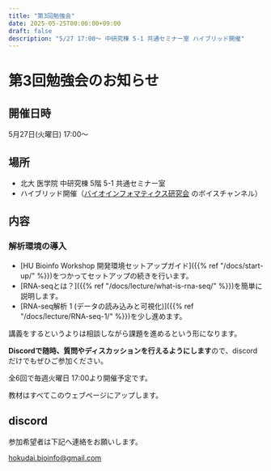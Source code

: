 ```yaml
---
title: "第3回勉強会"
date: 2025-05-25T00:00:00+09:00
draft: false
description: "5/27 17:00～ 中研究棟 5-1 共通セミナー室 ハイブリッド開催"
---
```

# 第3回勉強会のお知らせ
## 開催日時
5月27日(火曜日) 17:00～

## 場所
- 北大 医学院 中研究棟 5階 5-1 共通セミナー室
- ハイブリッド開催（[バイオインフォマティクス研究会](https://discord.gg/8Qr7qGGM) のボイスチャンネル）

## 内容
### 解析環境の導入
- [HU Bioinfo Workshop 開発環境セットアップガイド]({{% ref "/docs/start-up/" %}})をつかってセットアップの続きを行います。
- [RNA-seqとは？]({{% ref "/docs/lecture/what-is-rna-seq/" %}})を簡単に説明します。
- [RNA-seq解析 1 (データの読み込みと可視化)]({{% ref "/docs/lecture/RNA-seq-1/" %}})を少し進めます。

講義をするというよりは相談しながら課題を進めるという形になります。

**Discordで随時、質問やディスカッションを行えるようにします**ので、discordだけでもぜひご参加ください。

全6回で毎週火曜日 17:00より開催予定です。

教材はすべてこのウェブページにアップします。


## discord
参加希望者は下記へ連絡をお願いします。

[hokudai.bioinfo@gmail.com](mailto:hokudai.bioinfo@gmail.com)  

